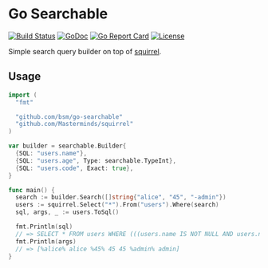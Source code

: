 # Go Searchable

[![Build Status](https://travis-ci.org/bsm/go-searchable.png?branch=master)](https://travis-ci.org/bsm/go-searchable)
[![GoDoc](https://godoc.org/github.com/bsm/go-searchable?status.png)](http://godoc.org/github.com/bsm/go-searchable)
[![Go Report Card](https://goreportcard.com/badge/github.com/bsm/go-searchable)](https://goreportcard.com/report/github.com/bsm/go-searchable)
[![License](https://img.shields.io/badge/License-Apache%202.0-blue.svg)](https://opensource.org/licenses/Apache-2.0)

Simple search query builder on top of [squirrel](https://github.com/Masterminds/squirrel).

## Usage

```go
import (
  "fmt"

  "github.com/bsm/go-searchable"
  "github.com/Masterminds/squirrel"
)

var builder = searchable.Builder{
  {SQL: "users.name"},
  {SQL: "users.age", Type: searchable.TypeInt},
  {SQL: "users.code", Exact: true},
}

func main() {
  search := builder.Search([]string{"alice", "45", "-admin"})
  users := squirrel.Select("*").From("users").Where(search)
  sql, args, _ := users.ToSql()

  fmt.Println(sql)
  // => SELECT * FROM users WHERE (((users.name IS NOT NULL AND users.name LIKE ?) OR (users.code IS NOT NULL AND users.code = ?)) AND ((users.name IS NOT NULL AND users.name LIKE ?) OR ...
  fmt.Println(args)
  // => [%alice% alice %45% 45 45 %admin% admin]
}
```
